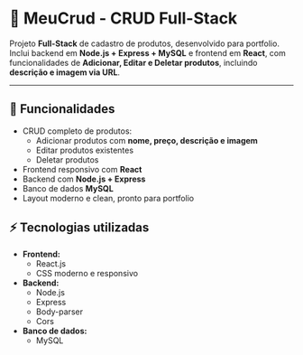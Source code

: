 # 🛒 MeuCrud - CRUD Full-Stack

Projeto **Full-Stack** de cadastro de produtos, desenvolvido para portfolio.  
Inclui backend em **Node.js + Express + MySQL** e frontend em **React**, com funcionalidades de **Adicionar, Editar e Deletar produtos**, incluindo **descrição e imagem via URL**.

---

## 📌 Funcionalidades

- CRUD completo de produtos:
  - Adicionar produtos com **nome, preço, descrição e imagem**
  - Editar produtos existentes
  - Deletar produtos
- Frontend responsivo com **React**
- Backend com **Node.js + Express**
- Banco de dados **MySQL**
- Layout moderno e clean, pronto para portfolio

## ⚡ Tecnologias utilizadas

- **Frontend:**
  - React.js
  - CSS moderno e responsivo
- **Backend:**
  - Node.js
  - Express
  - Body-parser
  - Cors
- **Banco de dados:**
  - MySQL
